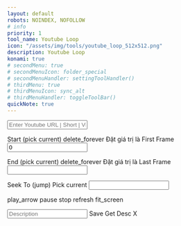 ```yaml
---
layout: default
robots: NOINDEX, NOFOLLOW
# info
priority: 1
tool_name: Youtube Loop
icon: "/assets/img/tools/youtube_loop_512x512.png"
description: Youtube Loop
konami: true
# secondMenu: true
# secondMenuIcon: folder_special
# secondMenuHandler: settingToolHandler()
# thirdMenu: true
# thirdMenuIcon: sync_alt
# thirdMenuHandler: toggleToolBar()
quickNote: true
---
```

<!-- https://developers.google.com/youtube/iframe_api_reference#Loading_a_Video_Player -->
<!-- https://developers.google.com/youtube/player_parameters#Parameters -->
<div class="w3-padding-24"></div>
<style>
/* scroll */
.scroll {
  max-height: 350px;
  overflow-y: scroll;
}
/* width */
.scroll::-webkit-scrollbar {
  width: 3px;
}
/* Track */
.scroll::-webkit-scrollbar-track {
  background: #f1f1f1; 
}
/* Handle */
.scroll::-webkit-scrollbar-thumb {
  background: #888; 
}
/* Handle on hover */
.scroll::-webkit-scrollbar-thumb:hover {
  background: #555; 
}
</style>

<label>
  <input type="text" class="DHInput" placeholder="Enter Youtube URL | Short | VideoId here..." id="urlInput" onchange="onChangeUrlInput()">
</label>

<div class="w3-cell-row">
  <div class="w3-container w3-cell w3-mobile">
    <div id="ytplayer"></div>
    <div id="listFilesContainer" class="w3-padding w3-margin-top w3-margin-right w3-card scroll"></div>
  </div>
  <div class="w3-container w3-cell w3-mobile">
    <div class="w3-container">
      <p>
      <label class="w3-btn w3-border" onclick="pickStart()">Start (pick current)</label>
      <span class="tooltip">
        <span class="material-icons w3-button" onclick="clearToBegin()">delete_forever</span>
        <span class="tooltiptext">Đặt giá trị là First Frame</span>
      </span>
      <input class="w3-input" type="number" id="inputStart" value="0" onchange="onChangeInputParams('start', this)"></p>
      <p>
      <label class="w3-btn w3-border" onclick="pickEnd()">End (pick current)</label>
      <span class="tooltip">
        <span class="material-icons w3-button" onclick="clearToEnd()">delete_forever</span>
        <span class="tooltiptext">Đặt giá trị là Last Frame</span>
      </span>
      <input class="w3-input" type="number" id="inputEnd" onchange="onChangeInputParams('end', this)"></p>
      <p>
      <label onclick="seekTo()" class="w3-btn w3-border">Seek To (jump)</label>
      <label onclick="pickCurrent()" class="w3-btn w3-border">Pick current</label>
      <input class="w3-input" type="number" id="inputSeekTo" onchange="onChangeInputParams('seek', this)"></p>
      <p>
      <span class="material-icons w3-button" onclick="playVideo()">play_arrow</span>
      <span class="material-icons w3-button" onclick="pauseVideo()">pause</span>
      <span class="material-icons w3-button" onclick="stopVideo()">stop</span>
      <span class="material-icons w3-button" onclick="seekToStart()">refresh</span>
      <span class="material-icons w3-button" onclick="fullscreenPlayer()">fit_screen</span></p>
      <p>
      <input class="w3-input" placeholder="Description" id="saveDesc">
      <label class="w3-btn w3-border w3-margin-top" onclick="fmCreateNew()">Save</label>
      <label class="w3-btn w3-border w3-margin-top" onclick="getTitleVideo()">Get Desc</label>
      <label class="w3-btn w3-border w3-margin-top" onclick="clearDescInput()">X</label></p>
    </div>
  </div>
</div>
<script src="/tools/youtubeloop/youtubeloop.js"></script>